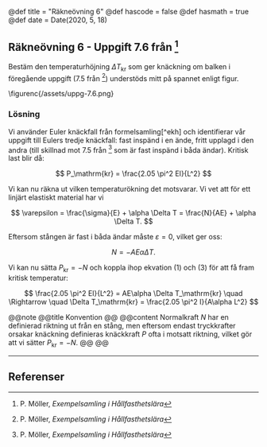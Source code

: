 @def title = "Räkneövning 6"
@def hascode = false
@def hasmath = true
@def date = Date(2020, 5, 18)

## Räkneövning 6 - Uppgift 7.6 från [^moller]

Bestäm den temperaturhöjning $\Delta T_{\mathrm{kr}}$ som ger knäckning om balken i föregående uppgift (7.5 från [^moller]) understöds mitt på spannet enligt figur.

\figurenc{/assets/uppg-7.6.png}

### Lösning

Vi använder Euler knäckfall från formelsamling[^ekh] och identifierar vår uppgift till Eulers tredje knäckfall: fast inspänd i en ände, fritt upplagd i den andra (till skillnad mot 7.5 från [^moller] som är fast inspänd i båda ändar). Kritisk last blir då:

$$
P_\mathrm{kr} = \frac{2.05 \pi^2 EI}{L^2}
$$

Vi kan nu räkna ut vilken temperaturökning det motsvarar. Vi vet att för ett linjärt elastiskt material har vi

$$
\varepsilon = \frac{\sigma}{E} + \alpha \Delta T = \frac{N}{AE} + \alpha \Delta T.
$$

Eftersom stången är fast i båda ändar måste $\varepsilon = 0$, vilket ger oss:

$$
N = -AE\alpha \Delta T.
$$

Vi kan nu sätta $P_\mathrm{kr} = -N$ och koppla ihop ekvation (1) och (3) för att få fram kritisk temperatur:

$$
\frac{2.05 \pi^2 EI}{L^2} = AE\alpha \Delta T_\mathrm{kr} \quad \Rightarrow \quad \Delta T_\mathrm{kr} = \frac{2.05 \pi^2 I}{A\alpha L^2}
$$

@@note @@title Konvention @@ @@content
Normalkraft $N$ har en definierad riktning ut från en stång, men eftersom endast tryckkrafter orsakar knäckning definieras knäckkraft $P$ ofta i motsatt riktning, vilket gör att vi sätter $P_\mathrm{kr} = -N$.
@@ @@

---

## Referenser

[^moller]: P. Möller, *Exempelsamling i Hållfasthetslära*
[^extra]: *Extra övningsexempel i hållfasthetslära för TME061*
[^kth]: B. Sundström, *Handbok och formelsamling i Hållfasthetslära*
